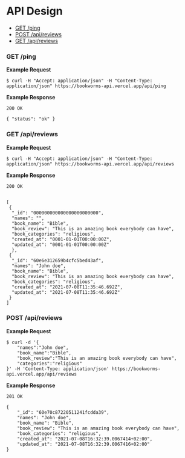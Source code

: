 API Design
==========

- [GET /ping](#get-ping)
- [POST /api/reviews](#post-reviews)
- [GET /api/reviews](#get-reviews)

### GET /ping

**Example Request**

```
$ curl -H "Accept: application/json" -H "Content-Type: application/json" https://bookworms-api.vercel.app/api/ping
```

**Example Response**

```
200 OK

{ "status": "ok" }
```




### GET /api/reviews

**Example Request**

```
$ curl -H "Accept: application/json" -H "Content-Type: application/json" https://bookworms-api.vercel.app/api/reviews

```

**Example Response**

```
200 OK


[
 {
  "_id": "000000000000000000000000",
  "names": "",
  "book_name": "Bible",
  "book_review": "This is an amazing book everybody can have",
  "book_categories": "religious",
  "created_at": "0001-01-01T00:00:00Z",
  "updated_at": "0001-01-01T00:00:00Z"
  },
 {
  "_id": "60e6e312659b4cfc5bed43af",
  "names": "John doe",
  "book_name": "Bible",
  "book_review": "This is an amazing book everybody can have",
  "book_categories": "religious",
  "created_at": "2021-07-08T11:35:46.692Z",
  "updated_at": "2021-07-08T11:35:46.692Z"
 }
]
```




### POST /api/reviews

**Example Request**

```
$ curl -d '{
    "names":"John doe",
    "book_name":"Bible",
    "book_review":"This is an amazing book everybody can have",
    "categories":"religious"
}' -H 'Content-Type: application/json' https://bookworms-api.vercel.app/api/reviews 

```

**Example Response**

```
201 OK

{
    "_id": "60e70c87220511241fcdda39",
    "names": "John doe",
    "book_name": "Bible",
    "book_review": "This is an amazing book everybody can have",
    "book_categories": "religious",
    "created_at": "2021-07-08T16:32:39.0067414+02:00",
    "updated_at": "2021-07-08T16:32:39.0067416+02:00"
}
```
